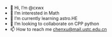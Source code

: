 - 👋 Hi, I’m @cxwx
- 👀 I’m interested in Math 
- 🌱 I’m currently learning astro.HE
- 💞️ I’m looking to collaborate on CPP python
- 📫 How to reach me chenxu@mail.ustc.edu.cn

<!---
cxwx/cxwx is a ✨ special ✨ repository because its `README.md` (this file) appears on your GitHub profile.
You can click the Preview link to take a look at your changes.
--->
